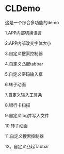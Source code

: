 # CLDemo
这是一个综合多功能的demo

1.APP内部切换语言

2.APP内部改变字体大小

3.自定义搜索控制器

4.自定义凸起tabbar

5.自定义密码输入框

6.转子动画

7.自定义输入工具条

8.银行卡扫描

9.自定义log并写入文件

10.转子动画

11.自定义搜索控制器

12。自定义凸起Tabbar
